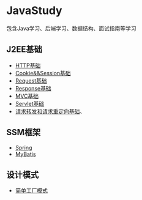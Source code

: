 # JavaStudy
包含Java学习、后端学习、数据结构、面试指南等学习


## J2EE基础

* [HTTP基础](docs/J2EE基础/HTTP.md)
* [Cookie&&Session基础](docs/J2EE基础/Cookie&&Session.md)
* [Request基础](docs/J2EE基础/Request.md)
* [Response基础](docs/J2EE基础/Response.md)
* [MVC基础](docs/J2EE基础/MVC.md)
* [Servlet基础](docs/J2EE基础/Servlet.md)
* [请求转发和请求重定向基础](docs/J2EE基础/请求转发和请求重定向.md)、

## SSM框架

* [Spring](docs/SSM/Spring.md)
* [MyBatis](docs/SSM/MyBatis.md)

## 设计模式

* [简单工厂模式](docs/设计模式/简单工厂模式.md)






